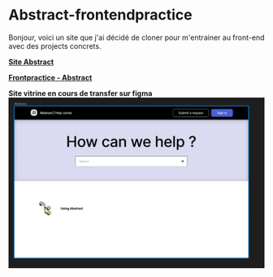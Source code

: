 # Abstract-frontendpractice

Bonjour, voici un site que j'ai décidé de cloner pour m'entrainer au front-end avec des projects concrets.


**[Site Abstract](https://help.abstract.com/hc/en-us "Site vitrine utilisé pour le cloner")**

**[Frontpractice - Abstract](https://www.frontendpractice.com/projects/abstract "Site vitrine utilisé pour le cloner via frontendpractice")**

**Site vitrine en cours de transfer sur figma**
![Figma design](/ressources/Figma-design.PNG) 